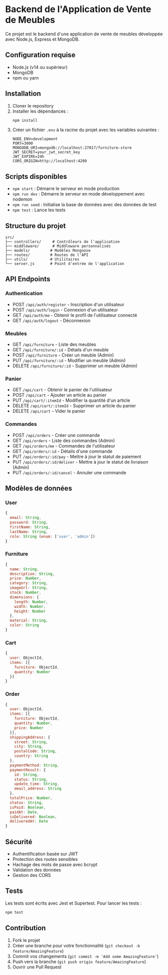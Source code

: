 # Backend de l'Application de Vente de Meubles

Ce projet est le backend d'une application de vente de meubles développée avec Node.js, Express et MongoDB.

## Configuration requise

- Node.js (v14 ou supérieur)
- MongoDB
- npm ou yarn

## Installation

1. Cloner le repository
2. Installer les dépendances :
   ```bash
   npm install
   ```
3. Créer un fichier `.env` à la racine du projet avec les variables suivantes :
   ```
   NODE_ENV=development
   PORT=3000
   MONGODB_URI=mongodb://localhost:27017/furniture-store
   JWT_SECRET=your_jwt_secret_key
   JWT_EXPIRE=24h
   CORS_ORIGIN=http://localhost:4200
   ```

## Scripts disponibles

- `npm start` : Démarre le serveur en mode production
- `npm run dev` : Démarre le serveur en mode développement avec nodemon
- `npm run seed` : Initialise la base de données avec des données de test
- `npm test` : Lance les tests

## Structure du projet

```
src/
├── controllers/     # Contrôleurs de l'application
├── middleware/      # Middleware personnalisés
├── models/         # Modèles Mongoose
├── routes/         # Routes de l'API
├── utils/          # Utilitaires
└── server.js       # Point d'entrée de l'application
```

## API Endpoints

### Authentication

- POST `/api/auth/register` - Inscription d'un utilisateur
- POST `/api/auth/login` - Connexion d'un utilisateur
- GET `/api/auth/me` - Obtenir le profil de l'utilisateur connecté
- GET `/api/auth/logout` - Déconnexion

### Meubles

- GET `/api/furniture` - Liste des meubles
- GET `/api/furniture/:id` - Détails d'un meuble
- POST `/api/furniture` - Créer un meuble (Admin)
- PUT `/api/furniture/:id` - Modifier un meuble (Admin)
- DELETE `/api/furniture/:id` - Supprimer un meuble (Admin)

### Panier

- GET `/api/cart` - Obtenir le panier de l'utilisateur
- POST `/api/cart` - Ajouter un article au panier
- PUT `/api/cart/:itemId` - Modifier la quantité d'un article
- DELETE `/api/cart/:itemId` - Supprimer un article du panier
- DELETE `/api/cart` - Vider le panier

### Commandes

- POST `/api/orders` - Créer une commande
- GET `/api/orders` - Liste des commandes (Admin)
- GET `/api/orders/me` - Commandes de l'utilisateur
- GET `/api/orders/:id` - Détails d'une commande
- PUT `/api/orders/:id/pay` - Mettre à jour le statut de paiement
- PUT `/api/orders/:id/deliver` - Mettre à jour le statut de livraison (Admin)
- PUT `/api/orders/:id/cancel` - Annuler une commande

## Modèles de données

### User
```javascript
{
  email: String,
  password: String,
  firstName: String,
  lastName: String,
  role: String (enum: ['user', 'admin'])
}
```

### Furniture
```javascript
{
  name: String,
  description: String,
  price: Number,
  category: String,
  imageUrl: String,
  stock: Number,
  dimensions: {
    length: Number,
    width: Number,
    height: Number
  },
  material: String,
  color: String
}
```

### Cart
```javascript
{
  user: ObjectId,
  items: [{
    furniture: ObjectId,
    quantity: Number
  }]
}
```

### Order
```javascript
{
  user: ObjectId,
  items: [{
    furniture: ObjectId,
    quantity: Number,
    price: Number
  }],
  shippingAddress: {
    street: String,
    city: String,
    postalCode: String,
    country: String
  },
  paymentMethod: String,
  paymentResult: {
    id: String,
    status: String,
    update_time: String,
    email_address: String
  },
  totalPrice: Number,
  status: String,
  isPaid: Boolean,
  paidAt: Date,
  isDelivered: Boolean,
  deliveredAt: Date
}
```

## Sécurité

- Authentification basée sur JWT
- Protection des routes sensibles
- Hachage des mots de passe avec bcrypt
- Validation des données
- Gestion des CORS

## Tests

Les tests sont écrits avec Jest et Supertest. Pour lancer les tests :

```bash
npm test
```

## Contribution

1. Fork le projet
2. Créer une branche pour votre fonctionnalité (`git checkout -b feature/AmazingFeature`)
3. Commit vos changements (`git commit -m 'Add some AmazingFeature'`)
4. Push vers la branche (`git push origin feature/AmazingFeature`)
5. Ouvrir une Pull Request 